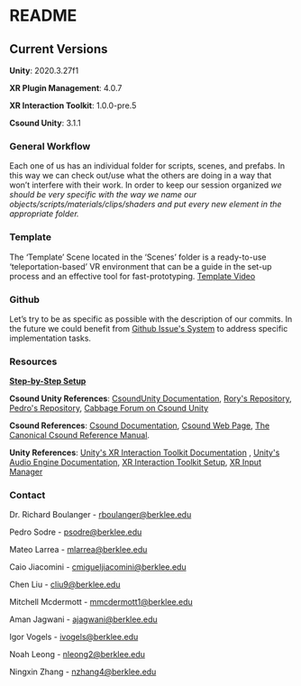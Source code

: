 # README

## Current Versions

**Unity**:  2020.3.27f1

**XR Plugin Management**: 4.0.7


**XR Interaction Toolkit**: 1.0.0-pre.5


**Csound Unity**: 3.1.1



### General Workflow
Each one of us has an individual folder for scripts, scenes, and prefabs. In this way we can check out/use what the others are doing in a way that won’t interfere with their work. In order to keep our session organized *we should be very specific with the way we name our objects/scripts/materials/clips/shaders and put every new element in the appropriate folder.* 

### Template
The ‘Template’ Scene located in the ‘Scenes’ folder is a ready-to-use ‘teleportation-based’ VR environment that can be a guide in the set-up process and an effective tool for fast-prototyping. [Template Video](https://drive.google.com/file/d/1T5aCQDgDX4aq1mYVvq1vv4VL0XT57XDT/view?usp=sharing) 


### Github
Let’s try to be as specific as possible with the description of our commits. In the future we could benefit from [Github Issue's System](https://guides.github.com/features/issues/) to address specific implementation tasks. 


### Resources

[**Step-by-Step Setup**](https://docs.google.com/document/d/1BNMPTBUtYkU1vpVhJm5mNDmsK5zea1AcQwM7IDez2Y4/edit?usp=sharing)

**Csound Unity References**:
[CsoundUnity Documentation](https://rorywalsh.github.io/CsoundUnity/#/), [Rory's Repository](https://github.com/rorywalsh/CsoundUnity), [Pedro's Repository](https://github.com/peusodre/CsoundUnity_Systems), [Cabbage Forum on Csound Unity](https://forum.cabbageaudio.com/c/csound-for-games/10)

**Csound References**:
[Csound Documentation](http://www.csounds.com/resources/documentation/), [Csound Web Page](https://csound.com/), [The Canonical Csound Reference Manual](https://csound.com/docs/manual/index.html).

**Unity References**:
[Unity's XR Interaction Toolkit Documentation](https://docs.unity3d.com/Packages/com.unity.xr.interaction.toolkit@0.9/manual/index.html)
, [Unity's Audio Engine Documentation](https://docs.unity3d.com/Manual/Audio.html), [XR Interaction Toolkit Setup](https://www.youtube.com/watch?v=ndwJHpxd9Mo), [XR Input Manager](https://docs.unity3d.com/Manual/xr_input.html)


### Contact

Dr. Richard Boulanger - rboulanger@berklee.edu

Pedro Sodre - psodre@berklee.edu

Mateo Larrea - mlarrea@berklee.edu

Caio Jiacomini - cmigueljiacomini@berklee.edu

Chen Liu - cliu9@berklee.edu

Mitchell Mcdermott - mmcdermott1@berklee.edu

Aman Jagwani -  ajagwani@berklee.edu

Igor Vogels - ivogels@berklee.edu

Noah Leong - nleong2@berklee.edu

Ningxin Zhang - nzhang4@berklee.edu


